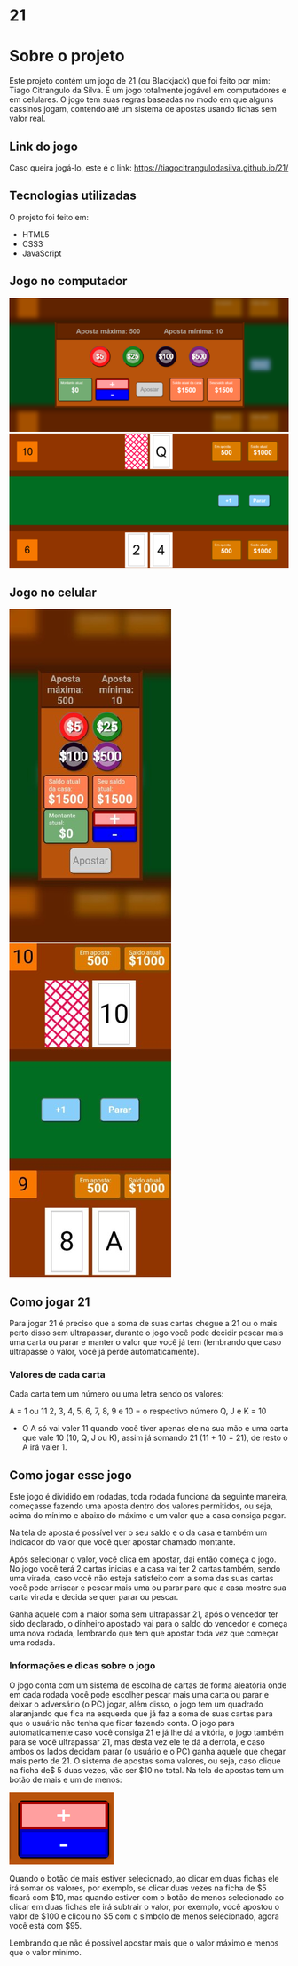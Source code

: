 # 21

# Sobre o projeto
Este projeto contém um jogo de 21 (ou Blackjack) que foi feito por mim: Tiago Citrangulo da Silva. É um jogo totalmente jogável em computadores e em celulares.
O jogo tem suas regras baseadas no modo em que alguns cassinos jogam, contendo até um sistema de apostas usando fichas sem valor real.

## Link do jogo
Caso queira jogá-lo, este é o link: https://tiagocitrangulodasilva.github.io/21/

## Tecnologias utilizadas

O projeto foi feito em:

- HTML5
- CSS3
- JavaScript

## Jogo no computador

![Tela de aposta no computador](https://github.com/TiagoCitranguloDaSilva/assets/blob/main/21/printApostaPc.png)
![Tela principal no computador](https://github.com/TiagoCitranguloDaSilva/assets/blob/main/21/printMainPc.png)

## Jogo no celular

![Tela de aposta no celular](https://github.com/TiagoCitranguloDaSilva/assets/blob/main/21/printApostaCell.jpeg) ![Tela principal no celular](https://github.com/TiagoCitranguloDaSilva/assets/blob/main/21/printMainCell.jpeg)

## Como jogar 21

Para jogar 21 é preciso que a soma de suas cartas chegue a 21 ou o mais perto disso sem ultrapassar, durante o jogo você pode decidir pescar mais uma carta ou parar e manter o valor que você já tem (lembrando que caso ultrapasse o valor, você já perde automaticamente).

### Valores de cada carta

Cada carta tem um número ou uma letra sendo os valores:

A = 1 ou 11
2, 3, 4, 5, 6, 7, 8, 9 e 10 = o respectivo número
Q, J e K = 10

* O A só vai valer 11 quando você tiver apenas ele na sua mão e uma carta que vale 10 (10, Q, J ou K), assim já somando 21 (11 + 10 = 21), de resto o A irá valer 1.

## Como jogar esse jogo

Este jogo é dividido em rodadas, toda rodada funciona da seguinte maneira, começasse fazendo uma aposta dentro dos valores permitidos, ou seja, acima do mínimo e abaixo do máximo e um valor que a casa consiga pagar.

Na tela de aposta é possível ver o seu saldo e o da casa e também um indicador do valor que você quer apostar chamado montante.

Após selecionar o valor, você clica em apostar, dai então começa o jogo. No jogo você terá 2 cartas inicias e a casa vai ter 2 cartas também, sendo uma virada, caso você não esteja satisfeito com a soma das suas cartas você pode arriscar e pescar mais uma ou parar para que a casa mostre sua carta virada e decida se quer parar ou pescar.

Ganha aquele com a maior soma sem ultrapassar 21, após o vencedor ter sido declarado, o dinheiro apostado vai para o saldo do vencedor e começa uma nova rodada, lembrando que tem que apostar toda vez que começar uma rodada.

### Informações e dicas sobre o jogo

O jogo conta com um sistema de escolha de cartas de forma aleatória onde em cada rodada você pode escolher pescar mais uma carta ou parar e deixar o adversário (o PC) jogar,
além disso, o jogo tem um quadrado alaranjando que fica na esquerda que já faz a soma de suas cartas para que o usuário não tenha que ficar fazendo conta.
O jogo para automaticamente caso você consiga 21 e já lhe dá a vitória, o jogo também para se você ultrapassar 21, mas desta vez ele te dá a derrota, e caso ambos os lados decidam parar (o usuário e o PC) ganha aquele que chegar mais perto de 21.
O sistema de apostas soma valores, ou seja, caso clique na ficha de$ 5 duas vezes, vão ser $10 no total.
Na tela de apostas tem um botão de mais e um de menos:

![Botão mais e menos](https://github.com/TiagoCitranguloDaSilva/assets/blob/main/21/BotaoMaisMenos.png)

Quando o botão de mais estiver selecionado, ao clicar em duas fichas ele irá somar os valores, por exemplo, se clicar duas vezes na ficha de $5 ficará com $10, mas quando estiver com o botão de menos selecionado ao clicar em duas fichas ele irá subtrair o valor, por exemplo, você apostou o valor de $100 e clicou no $5 com o símbolo de menos selecionado, agora você está com $95.

Lembrando que não é possivel apostar mais que o valor máximo e menos que o valor minímo.

